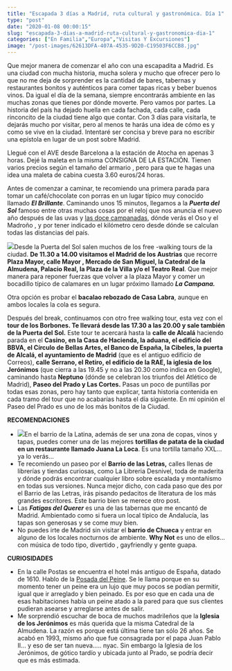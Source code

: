 ```yaml
---
title: "Escapada 3 días a Madrid, ruta cultural y gastronómica. Día 1"
type: "post"
date: "2020-01-08 00:00:15"
slug: "escapada-3-dias-a-madrid-ruta-cultural-y-gastronomica-dia-1"
categories: ["En Familia","Europa","Visitas Y Excursiones"]
image: "/post-images/62613DFA-407A-4535-9D20-C19503F6CCB8.jpg"
---
```


Que mejor manera de comenzar el año con una escapadita a Madrid. Es una ciudad con mucha historia, mucha solera y mucho que ofrecer pero lo que no me deja de sorprender es la cantidad de bares, tabernas y restaurantes bonitos y auténticos para comer tapas ricas y beber buenos vinos. Da igual el día de la semana, siempre encontrarás ambiente en las muchas zonas que tienes por dónde moverte. Pero vamos por partes. La historia del país ha dejado huella en cada fachada, cada calle, cada rinconcito de la ciudad tiene algo que contar. Con 3 días para visitarla, te dejarás mucho por visitar, pero al menos te harás una idea de cómo es y como se vive en la ciudad. Intentaré ser concisa y breve para no escribir una epístola en lugar de un post sobre Madrid.



Llegué con el AVE desde Barcelona a la estación de Atocha en apenas 3 horas. Dejé la maleta en la misma CONSIGNA DE LA ESTACIÓN. Tienen varios precios según el tamaño del armario , pero para que te hagas una idea una maleta de cabina cuesta 3.60 euros/24 horas.



Antes de comenzar a caminar, te recomiendo una primera parada para tomar un café/chocolate con porras en un lugar típico muy conocido llamado ***El Brillante***. Caminando unos 15 minutos, llegamos a la ***Puerta del Sol*** famoso entre otras muchas cosas por el reloj que nos anuncia el nuevo año después de las uvas y [las doce campanadas](http://www.missviajes.com/madrid-doce-campanadas-5747/), dónde verás el Oso y el Madroño , y por tener indicado el kilómetro cero desde dónde se calculan todas las distancias del país.



![](/post-images/62613DFA-407A-4535-9D20-C19503F6CCB8.jpg)Desde la Puerta del Sol salen muchos de los free -walking tours de la ciudad. **De 11.30 a 14.00 visitamos el Madrid de los Austrias** que recorre **Plaza Mayor, calle Mayor , Mercado de San Miguel, la Catedral de la Almudena, Palacio Real, la Plaza de la Villa y/o el Teatro Real**. Que mejor manera para reponer fuerzas que volver a la plaza Mayor y comer un bocadillo típico de calamares en un lugar próximo llamado ***La Campana.*** 

Otra opción es probar el **bacalao rebozado de Casa Labra**, aunque en ambos locales la cola es segura.



Después del break, continuamos con otro free walking tour, esta vez con el **tour de los Borbones. Te llevará desde las 17.30 a las 20.00 y sale también de la Puerta del Sol.** Este tour te acercará hasta la **calle de Alcalá** haciendo parada en el **Casino, en la Casa de Hacienda, la aduana, el edificio del BBVA, el Círculo de Bellas Artes, el Banco de España, la Cibeles, la puerta de Alcalá, el ayuntamiento de Madrid** (que es el antiguo edificio de Correos), **calle Serrano, el Retiro, el edificio de la RAE, la iglesia de los Jerónimos** (que cierra a las 19.45 y no a las 20.30 como indica en Google), caminando hasta **Neptuno** (dónde se celebran los triunfos del Atlético de Madrid), **Paseo del Prado y Las Cortes.** Pasas un poco de puntillas por todas esas zonas, pero hay tanto que explicar, tanta historia contenida en cada tramo del tour que no acabarías hasta el día siguiente. En mi opinión el Paseo del Prado es uno de los más bonitos de la Ciudad.



**RECOMENDACIONES**

- ![](/post-images/IMG_6441.jpg)En el barrio de la Latina, además de ser una zona de copas, vinos y tapas, puedes comer una de las mejores **tortillas de patata de la ciudad en un restaurante llamado Juana La Loca**. Es una tortilla tamaño XXL... ya lo verás...
- Te recomiendo un paseo por el **Barrio de las Letras,**  calles llenas de librerías y tiendas curiosas, como La Libreria Desnivel, toda de maderita y dónde podrás encontrar cualquier libro sobre escalada y montañismo en todas sus versiones. Nunca mejor dicho, con cada paso que des por el Barrio de las Letras, irás pisando pedacitos de literatura de los más grandes escritores. Este barrio bien se merece otro post.
- Las ***Fatigas del Querer*** es una de las tabernas que me encantó de Madrid. Ambientado como si fuera un local típico de Andalucía, las tapas son generosas y se come muy bien.
- No puedes irte de Madrid sin visitar el **barrio de Chueca** y entrar en alguno de los locales nocturnos de ambiente. **Why Not** es uno de ellos... con música de todo tipo, divertido , gayfriendly y gente guapa.

**CURIOSIDADES**

- En la calle Postas se encuentra el hotel más antiguo de España, datado de 1610. Hablo de la [Posada del Peine](https://www.booking.com/hotel/es/posadapeinemadrid.en.html?aid=1294466&no_rooms=1&group_adults=1). Se le llama porque en su momento tener un peine era un lujo que muy pocos se podían permitir, igual que ir arreglado y bien peinado. Es por eso que en cada una de esas habitaciones había un peine atado a la pared para que sus clientes pudieran asearse y arreglarse antes de salir.
- Me sorprendió escuchar de boca de muchos madrileños que la **Iglesia de los Jerónimos** es más querida que la misma Catedral de la Almudena. La razón es porque está última tiene tan sólo 26 años. Se acabó en 1993, mismo año que fue consagrada por el papa Juan Pablo II... y eso de ser tan nueva..... nyac. Sin embargo la Iglesia de los Jerónimos, de gótico tardío y ubicada junto al Prado, se podría decir que es más estimada.